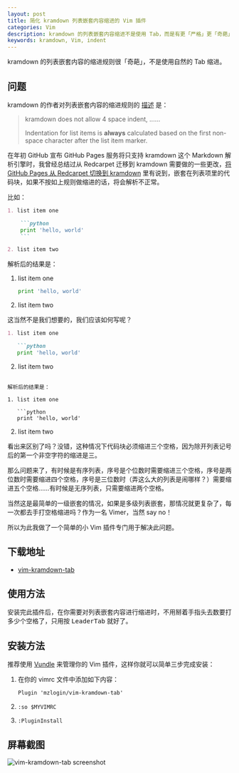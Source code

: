 ```yaml
---
layout: post
title: 简化 kramdown 列表嵌套内容缩进的 Vim 插件
categories: Vim
description: kramdown 的列表嵌套内容缩进不是使用 Tab，而是有更「严格」更「奇葩」的规定，这个插件就是来拯救为此苦恼的 Vimer。
keywords: kramdown, Vim, indent
---
```


kramdown 的列表嵌套内容的缩进规则很「奇葩」，不是使用自然的 Tab 缩进。

## 问题

kramdown 的作者对列表嵌套内容的缩进规则的 [描述][0] 是：

> kramdown does not allow 4 space indent, ......
>
> Indentation for list items is **always** calculated based on the first non-space character after the list item marker.

在年初 GitHub 宣布 GitHub Pages 服务将只支持 kramdown 这个 Markdown 解析引擎时，我曾经总结过从 Redcarpet 迁移到 kramdown 需要做的一些更改，[将 GitHub Pages 从 Redcarpet 切换到 kramdown][1] 里有说到，嵌套在列表项里的代码块，如果不按如上规则做缩进的话，将会解析不正常。

比如：

```markdown
1. list item one

    ```python
    print 'hello, world'
    ```

2. list item two
```

解析后的结果是：

1. list item one

    ```python
    print 'hello, world'
    ```

2. list item two

这当然不是我们想要的，我们应该如何写呢？

```markdown
1. list item one

   ```python
   print 'hello, world'
   ```

2. list item two

```

解析后的结果是：

1. list item one

   ```python
   print 'hello, world'
   ```

2. list item two

看出来区别了吗？没错，这种情况下代码块必须缩进三个空格，因为除开列表记号后的第一个非空字符的缩进是三。

那么问题来了，有时候是有序列表，序号是个位数时需要缩进三个空格，序号是两位数时需要缩进四个空格，序号是三位数时（弄这么大的列表是闹哪样？）需要缩进五个空格……有时候是无序列表，只需要缩进两个空格。

当然这是最简单的一级嵌套的情况，如果是多级列表嵌套，那情况就更复杂了，每一次都去手打空格缩进吗？作为一名 Vimer，当然 say no！

所以为此我做了一个简单的小 Vim 插件专门用于解决此问题。

## 下载地址

* [vim-kramdown-tab][2]

## 使用方法

安装完此插件后，在你需要对列表嵌套内容进行缩进时，不用掰着手指头去数要打多少个空格了，只用按 <kbd>Leader</kbd><kbd>Tab</kbd> 就好了。

## 安装方法

推荐使用 [Vundle][3] 来管理你的 Vim 插件，这样你就可以简单三步完成安装：

1. 在你的 vimrc 文件中添加如下内容：

   ```markdown
   Plugin 'mzlogin/vim-kramdown-tab'
   ```

2. `:so $MYVIMRC`

3. `:PluginInstall`

## 屏幕截图

![vim-kramdown-tab screenshot][4]

[0]: https://github.com/gettalong/kramdown/issues/311#issuecomment-185040348
[1]: https://koalai.org/2016/02/04/switch-to-kramdown-from-redcarpet/
[2]: https://github.com/mzlogin/vim-kramdown-tab
[3]: http://github.com/VundleVim/Vundle.Vim
[4]: https://raw.githubusercontent.com/mzlogin/vim-kramdown-tab/master/screenshots/test.gif
